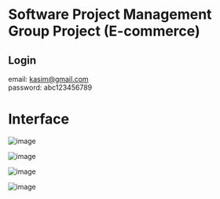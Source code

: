 # Software Project Management Group Project (E-commerce)

## Login
email: kasim@gmail.com
<br>
password: abc123456789


# Interface
![image](https://user-images.githubusercontent.com/74654331/178042819-1dc34dff-0dfc-4d93-a6b4-56f7f1f2dac7.png)

![image](https://user-images.githubusercontent.com/74654331/178043197-f3436a54-f890-499f-80a0-607b03503248.png)

![image](https://user-images.githubusercontent.com/74654331/178043341-90ff26ed-c8b0-4748-9dcf-6b83f9bc588e.png)

![image](https://user-images.githubusercontent.com/74654331/178043459-c7a1907e-ff44-41c1-9fbe-b542174ff787.png)
